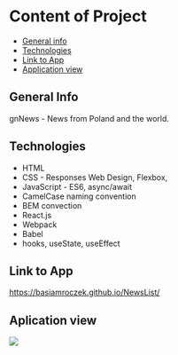 # Content of Project
* [General info](#general-info)
* [Technologies](#technologies)
* [Link to App](#link)
* [Application view](#application-view)

## General Info
gnNews - News from Poland and the world. 

## Technologies
<ul>
<li>HTML</li>
<li>CSS - Responses Web Design, Flexbox,</li>
<li>JavaScript - ES6, async/await</li>
<li>CamelCase naming convention</li>
<li>BEM convection</li>
<li>React.js</li>
<li>Webpack</li>
<li>Babel</li>
<li>hooks, useState, useEffect</li>
</ul>

## Link to App
https://basiamroczek.github.io/NewsList/
## Aplication view
<img src="https://i.postimg.cc/rFBByNJs/News-List-View.png"></img>